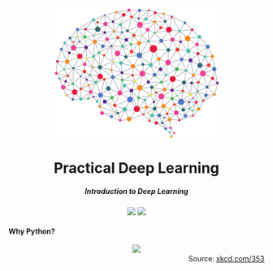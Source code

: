 <!-- Header -->
<div align="center">
    <img src="../.github/logo-dl.png" height="256"/>
    <h1>Practical Deep Learning</h1>
    <h5>
        Introduction to Deep Learning
    </h5>
</div>
<!-- end Header -->

<!-- shields -->
<div align="center">
    <img
    src="https://img.shields.io/badge/Say%20Thanks-!-1EAEDB.svg">
    <img src="https://img.shields.io/badge/donate-%24-f44336.svg">
</div>
<!-- end shields -->

#### Why Python?
<div align="center">
    <img src="https://imgs.xkcd.com/comics/python.png"/>
    <div align="right">
        Source: <a href="https://xkcd.com/353">xkcd.com/353</a>
    </div>
</div>
